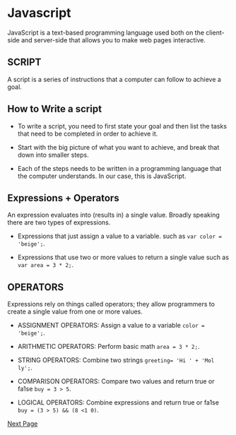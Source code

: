# Javascript

JavaScript is a text-based programming language used both on the client-side and server-side that allows you to make web pages interactive.

## SCRIPT

A script is a series of instructions that a computer can follow to achieve a goal.

## How to Write a script

* To write a script, you need to first state your goal and then list the tasks that need to be completed in order to achieve it.
  
* Start with the big picture of what you want to achieve, and break that down into smaller steps.

* Each of the steps needs to be written in a programming language that the computer understands. In our case, this is JavaScript.
  
## Expressions + Operators

An expression evaluates into (results in) a single value. Broadly speaking there are two types of expressions.

* Expressions that just assign a value to a variable. such as `var color = 'beige';`.
  
* Expressions that use two or more values to return a single value such as `var area = 3 * 2;`.

## OPERATORS

Expressions rely on things called operators; they allow programmers to create a single value from one or more values.

* ASSIGNMENT OPERATORS: Assign a value to a variable `color = 'beige';`.

* ARITHMETIC OPERATORS: Perform basic math `area = 3 * 2;`.

* STRING OPERATORS: Combine two strings `greeting= 'Hi ' + 'Mol ly';`.

* COMPARISON OPERATORS: Compare two values and return true or fa1se `buy = 3 > 5`.

* LOGICAL OPERATORS: Combine expressions and return true or fa1se `buy = (3 > 5) && (8 <1 0)`.

[Next Page](javascript-page2.md)
